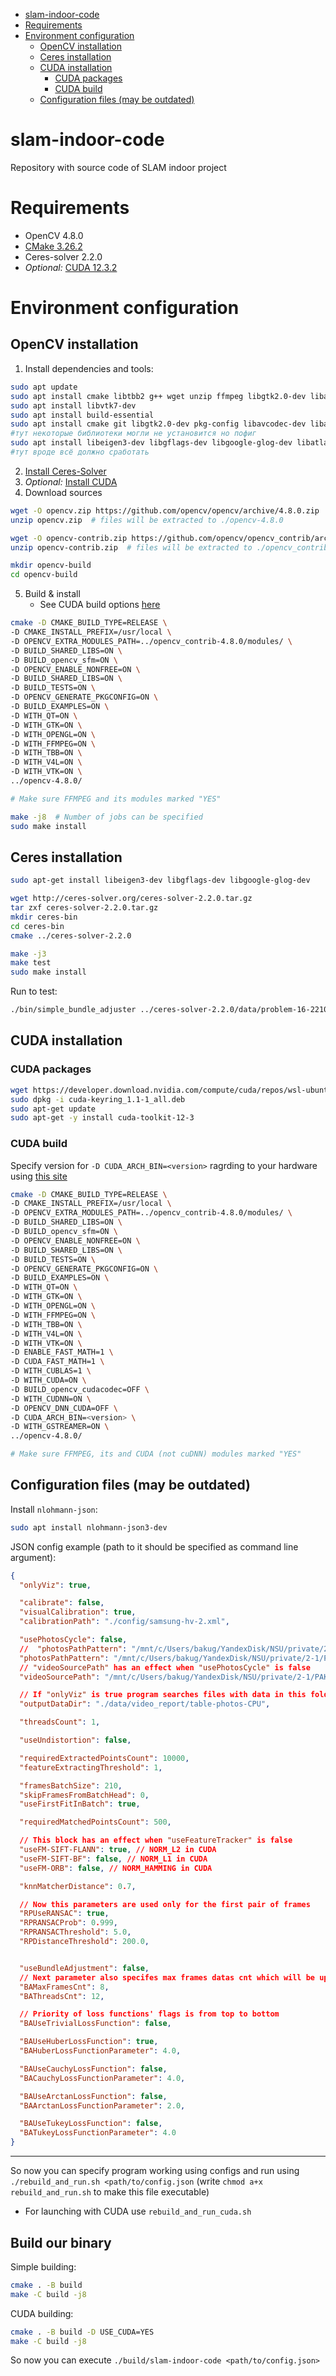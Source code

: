 - [slam-indoor-code](#slam-indoor-code)
- [Requirements](#requirements)
- [Environment configuration](#environment-configuration)
  - [OpenCV installation](#opencv-installation)
  - [Ceres installation](#ceres-installation)
  - [CUDA installation](#cuda-installation)
    - [CUDA packages](#cuda-packages)
    - [CUDA build](#cuda-build)
  - [Configuration files (may be outdated)](#configuration-files-may-be-outdated)


# slam-indoor-code
Repository with source code of SLAM indoor project

# Requirements
- OpenCV 4.8.0 
- [CMake 3.26.2](https://github.com/Kitware/CMake/releases/tag/v3.27.6)
- Ceres-solver 2.2.0
- *Optional:* [CUDA 12.3.2](https://developer.nvidia.com/cuda-12-3-2-download-archive?target_os=Linux&target_arch=x86_64&Distribution=WSL-Ubuntu&target_version=2.0&target_type=deb_network)

# Environment configuration
## OpenCV installation
1. Install dependencies and tools:
```sh
sudo apt update
sudo apt install cmake libtbb2 g++ wget unzip ffmpeg libgtk2.0-dev libavformat-dev libavcodec-dev libavutil-dev libswscale-dev libtbb-dev libjpeg-dev libpng-dev libtiff-dev
sudo apt install libvtk7-dev
sudo apt install build-essential
sudo apt install cmake git libgtk2.0-dev pkg-config libavcodec-dev libavformat-dev libswscale-dev
#тут некоторые библиотеки могли не установится но пофиг
sudo apt install libeigen3-dev libgflags-dev libgoogle-glog-dev libatlas-base-dev libsuitesparse-
#тут вроде всё должно сработать
```
2. [Install Ceres-Solver](#ceres-installation)
3. *Optional:* [Install CUDA](#cuda-package)
4. Download sources
```sh
wget -O opencv.zip https://github.com/opencv/opencv/archive/4.8.0.zip
unzip opencv.zip  # files will be extracted to ./opencv-4.8.0

wget -O opencv-contrib.zip https://github.com/opencv/opencv_contrib/archive/refs/tags/4.8.0.zip
unzip opencv-contrib.zip  # files will be extracted to ./opencv_contrib-4.8.0

mkdir opencv-build
cd opencv-build
```
5. Build & install
    - See CUDA build options [here](#cuda-build)
```sh
cmake -D CMAKE_BUILD_TYPE=RELEASE \
-D CMAKE_INSTALL_PREFIX=/usr/local \
-D OPENCV_EXTRA_MODULES_PATH=../opencv_contrib-4.8.0/modules/ \
-D BUILD_SHARED_LIBS=ON \
-D BUILD_opencv_sfm=ON \
-D OPENCV_ENABLE_NONFREE=ON \
-D BUILD_SHARED_LIBS=ON \
-D BUILD_TESTS=ON \
-D OPENCV_GENERATE_PKGCONFIG=ON \
-D BUILD_EXAMPLES=ON \
-D WITH_QT=ON \
-D WITH_GTK=ON \
-D WITH_OPENGL=ON \
-D WITH_FFMPEG=ON \
-D WITH_TBB=ON \
-D WITH_V4L=ON \
-D WITH_VTK=ON \
../opencv-4.8.0/  

# Make sure FFMPEG and its modules marked "YES"
```
```sh
make -j8  # Number of jobs can be specified
sudo make install
```

## Ceres installation
```sh
sudo apt-get install libeigen3-dev libgflags-dev libgoogle-glog-dev

wget http://ceres-solver.org/ceres-solver-2.2.0.tar.gz
tar zxf ceres-solver-2.2.0.tar.gz
mkdir ceres-bin
cd ceres-bin
cmake ../ceres-solver-2.2.0

make -j3
make test
sudo make install
```
Run to test:
```sh
./bin/simple_bundle_adjuster ../ceres-solver-2.2.0/data/problem-16-22106-pre.txt
```

## CUDA installation
### CUDA packages
```sh
wget https://developer.download.nvidia.com/compute/cuda/repos/wsl-ubuntu/x86_64/cuda-keyring_1.1-1_all.deb
sudo dpkg -i cuda-keyring_1.1-1_all.deb
sudo apt-get update
sudo apt-get -y install cuda-toolkit-12-3
```
### CUDA build
Specify version for `-D CUDA_ARCH_BIN=<version>` ragrding to your hardware using [this site](https://developer.nvidia.com/cuda-gpus)
```sh
cmake -D CMAKE_BUILD_TYPE=RELEASE \
-D CMAKE_INSTALL_PREFIX=/usr/local \
-D OPENCV_EXTRA_MODULES_PATH=../opencv_contrib-4.8.0/modules/ \
-D BUILD_SHARED_LIBS=ON \
-D BUILD_opencv_sfm=ON \
-D OPENCV_ENABLE_NONFREE=ON \
-D BUILD_SHARED_LIBS=ON \
-D BUILD_TESTS=ON \
-D OPENCV_GENERATE_PKGCONFIG=ON \
-D BUILD_EXAMPLES=ON \
-D WITH_QT=ON \
-D WITH_GTK=ON \
-D WITH_OPENGL=ON \
-D WITH_FFMPEG=ON \
-D WITH_TBB=ON \
-D WITH_V4L=ON \
-D WITH_VTK=ON \
-D ENABLE_FAST_MATH=1 \
-D CUDA_FAST_MATH=1 \
-D WITH_CUBLAS=1 \
-D WITH_CUDA=ON \
-D BUILD_opencv_cudacodec=OFF \
-D WITH_CUDNN=ON \
-D OPENCV_DNN_CUDA=OFF \
-D CUDA_ARCH_BIN=<version> \
-D WITH_GSTREAMER=ON \
../opencv-4.8.0/  

# Make sure FFMPEG, its and CUDA (not cuDNN) modules marked "YES"
```

## Configuration files (may be outdated)
Install `nlohmann-json`:
```bash
sudo apt install nlohmann-json3-dev
```
JSON config example (path to it should be specified as command line argument):
```json
{
  "onlyViz": true,

  "calibrate": false,
  "visualCalibration": true,
  "calibrationPath": "./config/samsung-hv-2.xml",

  "usePhotosCycle": false,
  //  "photosPathPattern": "/mnt/c/Users/bakug/YandexDisk/NSU/private/2-1/PAK/static/photos/samsung-room-new/_ (*).JPG",
  "photosPathPattern": "/mnt/c/Users/bakug/YandexDisk/NSU/private/2-1/PAK/static/photos/samsung-4to3-tumbochka/*.JPG",
  // "videoSourcePath" has an effect when "usePhotosCycle" is false
  "videoSourcePath": "/mnt/c/Users/bakug/YandexDisk/NSU/private/2-1/PAK/static/samsung-new-tumbochka-fhd.MP4",

  // If "onlyViz" is true program searches files with data in this folder
  "outputDataDir": "./data/video_report/table-photos-CPU",

  "threadsCount": 1,

  "useUndistortion": false,

  "requiredExtractedPointsCount": 10000,
  "featureExtractingThreshold": 1,

  "framesBatchSize": 210,
  "skipFramesFromBatchHead": 0,
  "useFirstFitInBatch": true,

  "requiredMatchedPointsCount": 500,

  // This block has an effect when "useFeatureTracker" is false
  "useFM-SIFT-FLANN": true, // NORM_L2 in CUDA
  "useFM-SIFT-BF": false, // NORM_L1 in CUDA
  "useFM-ORB": false, // NORM_HAMMING in CUDA

  "knnMatcherDistance": 0.7,

  // Now this parameters are used only for the first pair of frames
  "RPUseRANSAC": true,
  "RPRANSACProb": 0.999,
  "RPRANSACThreshold": 5.0,
  "RPDistanceThreshold": 200.0,


  "useBundleAdjustment": false,
  // Next parameter also specifes max frames datas cnt which will be uploaded to global data at the one moment
  "BAMaxFramesCnt": 8,
  "BAThreadsCnt": 12,

  // Priority of loss functions' flags is from top to bottom
  "BAUseTrivialLossFunction": false,

  "BAUseHuberLossFunction": true,
  "BAHuberLossFunctionParameter": 4.0,

  "BAUseCauchyLossFunction": false,
  "BACauchyLossFunctionParameter": 4.0,

  "BAUseArctanLossFunction": false,
  "BAArctanLossFunctionParameter": 2.0,

  "BAUseTukeyLossFunction": false,
  "BATukeyLossFunctionParameter": 4.0
}
```

---
So now you can specify program working using configs and run using `./rebuild_and_run.sh <path/to/config.json` (write `chmod a+x rebuild_and_run.sh` to make this file executable)
- For launching with CUDA use `rebuild_and_run_cuda.sh`

## Build our binary
Simple building:
```sh
cmake . -B build
make -C build -j8
```
CUDA building:
```sh
cmake . -B build -D USE_CUDA=YES
make -C build -j8
```

So now you can execute `./build/slam-indoor-code <path/to/config.json>`